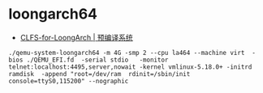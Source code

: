

# loongarch64
- [CLFS-for-LoongArch | 预编译系统](https://github.com/sunhaiyong1978/CLFS-for-LoongArch)

```
./qemu-system-loongarch64 -m 4G -smp 2 --cpu la464 --machine virt  -bios ./QEMU_EFI.fd  -serial stdio   -monitor telnet:localhost:4495,server,nowait -kernel vmlinux-5.18.0+ -initrd ramdisk  -append "root=/dev/ram  rdinit=/sbin/init console=ttyS0,115200" --nographic

```
